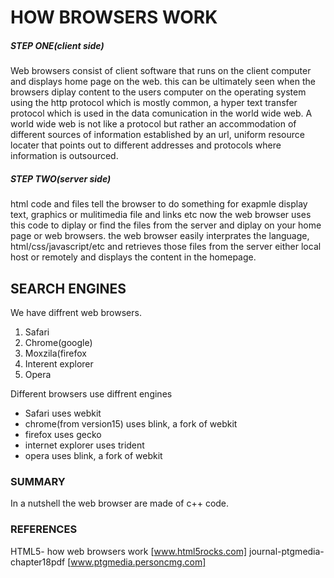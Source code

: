 # __HOW BROWSERS WORK__

##### __STEP ONE__(client side)
Web browsers consist of client software that runs on the client computer and displays home page on the web. this can be ultimately seen
when the browsers diplay content to the users computer on the operating system using the http protocol which is mostly common, a hyper text
transfer protocol which is used in the data comunication in the world wide web.
A world wide web is not like a protocol but rather an accommodation of different sources of information established by an url, uniform resource locater
that points out to different addresses and protocols where information is outsourced.

##### __STEP TWO__(server side)
html code and files tell the browser to do something for exapmle display text, graphics or mulitimedia file and links etc now the web browser uses this code 
to diplay or find the files from the server and diplay on your home page or web browsers. the web browser easily interprates the language, html/css/javascript/etc
and retrieves those files from the server either local host or remotely and displays the content in the homepage.

## __SEARCH ENGINES__
We have diffrent web browsers. <br/>
1. Safari <br />
2. Chrome(google) <br />
3. Moxzila(firefox <br />
4. Interent explorer <br />
5. Opera <br />

Different browsers use diffrent engines <br/>
* Safari uses webkit <br/>
* chrome(from version15) uses blink, a fork of webkit <br/>
* firefox uses gecko <br/>
* internet explorer uses trident<br/>
* opera uses blink, a fork of webkit<br/>

### __SUMMARY__
In a nutshell the web browser are made of c++ code.

### __REFERENCES__
HTML5- how web browsers work [www.html5rocks.com]
journal-ptgmedia- chapter18pdf [www.ptgmedia.personcmg.com]



